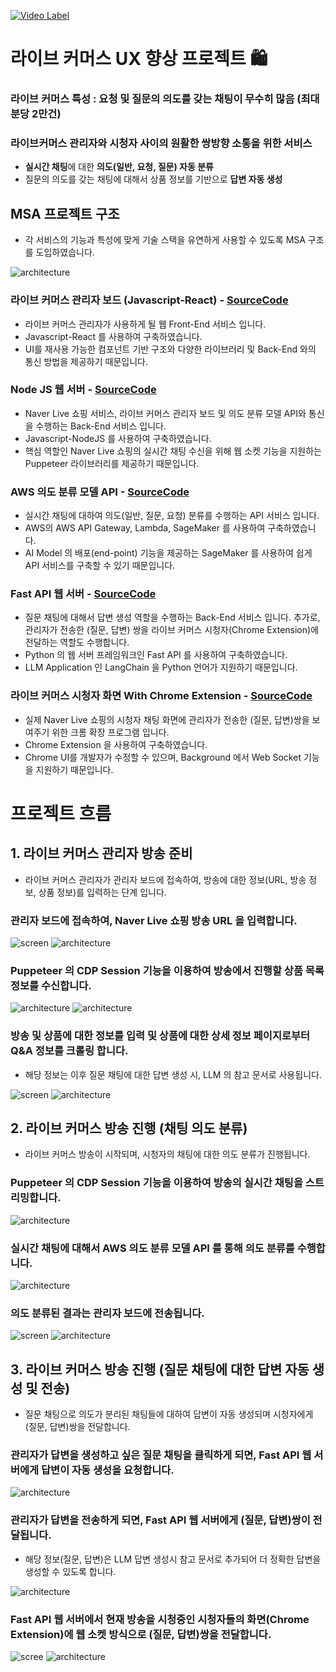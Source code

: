 [![Video Label](image/thumbnail.png)](https://www.youtube.com/watch?v=fNwIV2qTi5c)

# 라이브 커머스 UX 향상 프로젝트 🛍️
### 라이브 커머스 특성 : 요청 및 질문의 의도를 갖는 채팅이 무수히 많음 (최대 분당 2만건)
### 라이브커머스 관리자와 시청자 사이의 원활한 쌍방향 소통을 위한 서비스
- **실시간 채팅**에 대한 **의도(일반, 요청, 질문) 자동 분류**
- 질문의 의도를 갖는 채팅에 대해서 상품 정보를 기반으로 **답변 자동 생성**

## MSA 프로젝트 구조
- 각 서비스의 기능과 특성에 맞게 기술 스택을 유연하게 사용할 수 있도록 MSA 구조를 도입하였습니다.

![architecture](image/architecture-0.png)

### 라이브 커머스 관리자 보드 (Javascript-React) - [SourceCode](https://github.com/yuseogi0218/Live-commerce-UX-enhancement/tree/main/Live-Shopping-Seller-Board-main/client)
- 라이브 커머스 관리자가 사용하게 될 웹 Front-End 서비스 입니다.
- Javascript-React 를 사용하여 구축하였습니다.
- UI를 재사용 가능한 컴포넌트 기반 구조와 다양한 라이브러리 및 Back-End 와의 통신 방법을 제공하기 때문입니다.

### Node JS 웹 서버 - [SourceCode](https://github.com/yuseogi0218/Live-commerce-UX-enhancement/tree/main/Live-Shopping-Seller-Board-main/server)
- Naver Live 쇼핑 서비스, 라이브 커머스 관리자 보드 및 의도 분류 모델 API와 통신을 수행하는 Back-End 서비스 입니다.
- Javascript-NodeJS 를 사용하여 구축하였습니다.
- 핵심 역할인 Naver Live 쇼핑의 실시간 채팅 수신을 위해 웹 소켓 기능을 지원하는 Puppeteer 라이브러리를 제공하기 때문입니다.

### AWS 의도 분류 모델 API - [SourceCode](https://github.com/yuseogi0218/Live-commerce-UX-enhancement/tree/main/Chat-Intent-Classification-main)
- 실시간 채팅에 대하여 의도(일반, 질문, 요청) 분류를 수행하는 API 서비스 입니다.
- AWS의 AWS API Gateway, Lambda, SageMaker 를 사용하여 구축하였습니다.
- AI Model 의 배포(end-point) 기능을 제공하는 SageMaker 를 사용하여 쉽게 API 서비스를 구축할 수 있기 때문입니다.

### Fast API 웹 서버 - [SourceCode](https://github.com/yuseogi0218/Live-commerce-UX-enhancement/tree/main/Auto-Answer-Generation-main)
- 질문 채팅에 대해서 답변 생성 역할을 수행하는 Back-End 서비스 입니다. 추가로, 관리자가 전송한 (질문, 답변) 쌍을 라이브 커머스 시청자(Chrome Extension)에 전달하는 역할도 수행합니다.
- Python 의 웹 서버 프레임워크인 Fast API 를 사용하여 구축하였습니다.
- LLM Application 인 LangChain 을 Python 언어가 지원하기 때문입니다.

### 라이브 커머스 시청자 화면 With Chrome Extension - [SourceCode](https://github.com/yuseogi0218/Live-commerce-UX-enhancement/tree/main/Chrome-Extension-main)
- 실제 Naver Live 쇼핑의 시청자 채팅 화면에 관리자가 전송한 (질문, 답변)쌍을 보여주기 위한 크롬 확장 프로그램 입니다.
- Chrome Extension 을 사용하여 구축하였습니다.
- Chrome UI를 개발자가 수정할 수 있으며, Background 에서 Web Socket 기능을 지원하기 때문입니다.

# 프로젝트 흐름
## 1. 라이브 커머스 관리자 방송 준비
- 라이브 커머스 관리자가 관리자 보드에 접속하여, 방송에 대한 정보(URL, 방송 정보, 상품 정보)를 입력하는 단계 입니다.
### 관리자 보드에 접속하여, Naver Live 쇼핑 방송 URL 을 입력합니다.
![screen](image/screen-1.png)
![architecture](image/architecture-1.png)
### Puppeteer 의 CDP Session 기능을 이용하여 방송에서 진행할 상품 목록 정보를 수신합니다. 
![architecture](image/architecture-2.png)
![architecture](image/architecture-3.png)
### 방송 및 상품에 대한 정보를 입력 및 상품에 대한 상세 정보 페이지로부터 Q&A 정보를 크롤링 합니다.
- 해당 정보는 이후 질문 채팅에 대한 답변 생성 시, LLM 의 참고 문서로 사용됩니다.

![screen](image/screen-2.png)
![architecture](image/architecture-4.png)


## 2. 라이브 커머스 방송 진행 (채팅 의도 분류)
- 라이브 커머스 방송이 시작되며, 시청자의 채팅에 대한 의도 분류가 진행됩니다.
### Puppeteer 의 CDP Session 기능을 이용하여 방송의 실시간 채팅을 스트리밍합니다.
![architecture](image/architecture-5.png)
### 실시간 채팅에 대해서 AWS 의도 분류 모델 API 를 통해 의도 분류를 수행합니다.
![architecture](image/architecture-6.png)
### 의도 분류된 결과는 관리자 보드에 전송됩니다.
![screen](image/screen-3.png)
![architecture](image/architecture-7.png)


## 3. 라이브 커머스 방송 진행 (질문 채팅에 대한 답변 자동 생성 및 전송)
- 질문 채팅으로 의도가 분리된 채팅들에 대하여 답변이 자동 생성되며 시청자에게 (질문, 답변)쌍을 전달합니다.
### 관리자가 답변을 생성하고 싶은 질문 채팅을 클릭하게 되면, Fast API 웹 서버에게 답변이 자동 생성을 요청합니다.
![architecture](image/architecture-8.png)
### 관리자가 답변을 전송하게 되면, Fast API 웹 서버에게 (질문, 답변)쌍이 전달됩니다.
- 해당 정보(질문, 답변)은 LLM 답변 생성시 참고 문서로 추가되어 더 정확한 답변을 생성할 수 있도록 합니다.

![architecture](image/architecture-9.png)
### Fast API 웹 서버에서 현재 방송을 시청중인 시청자들의 화면(Chrome Extension)에 웹 소켓 방식으로 (질문, 답변)쌍을 전달합니다.
![scree](image/screen-4.png)
![architecture](image/architecture-10.png)
